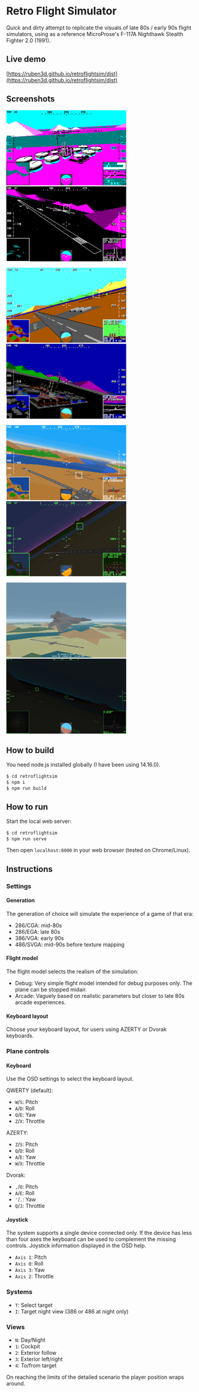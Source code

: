 # Retro Flight Simulator

Quick and dirty attempt to replicate the visuals of late 80s / early 90s flight simulators, using as a reference MicroProse's F-117A Nighthawk Stealth Fighter 2.0 (1991).

## Live demo

[https://ruben3d.github.io/retroflightsim/dist](https://ruben3d.github.io/retroflightsim/dist)

## Screenshots

[<img src="doc/cga-day.png" width="320" height="200" />](doc/cga-day.png)
[<img src="doc/cga-night.png" width="320" height="200" />](doc/cga-night.png)

[<img src="doc/ega-day.png" width="320" height="200" />](doc/ega-day.png)
[<img src="doc/ega-night.png" width="320" height="200" />](doc/ega-night.png)

[<img src="doc/vga-day.png" width="320" height="200" />](doc/vga-day.png)
[<img src="doc/vga-night.png" width="320" height="200" />](doc/vga-night.png)

[<img src="doc/svga-day.png" width="320" height="200" />](doc/svga-day.png)
[<img src="doc/svga-night.png" width="320" height="200" />](doc/svga-night.png)

## How to build

You need node.js installed globally (I have been using 14.16.0).

```
$ cd retroflightsim
$ npm i
$ npm run build
```

## How to run

Start the local web server:

```
$ cd retroflightsim
$ npm run serve
```
Then open `localhost:8000` in your web browser (tested on Chrome/Linux).

## Instructions

### Settings

#### Generation

The generation of choice will simulate the experience of a game of that era:
* 286/CGA: mid-80s
* 286/EGA: late 80s
* 386/VGA: early 90s
* 486/SVGA: mid-90s before texture mapping 

#### Flight model

The flight model selects the realism of the simulation:
* Debug: Very simple flight model intended for debug purposes only. The plane can be stopped midair.
* Arcade: Vaguely based on realistic parameters but closer to late 80s arcade experiences.

#### Keyboard layout

Choose your keyboard layout, for users using AZERTY or Dvorak keyboards.

### Plane controls

#### Keyboard

Use the OSD settings to select the keyboard layout.

QWERTY (default):
* `W`/`S`: Pitch
* `A`/`D`: Roll
* `Q`/`E`: Yaw
* `Z`/`X`: Throttle

AZERTY:
* `Z`/`S`: Pitch
* `Q`/`D`: Roll
* `A`/`E`: Yaw
* `W`/`X`: Throttle

Dvorak:
* `,`/`O`: Pitch
* `A`/`E`: Roll
* `'`/`.`: Yaw
* `Q`/`J`: Throttle

#### Joystick

The system supports a single device connected only. If the device has less than four axes the keyboard can be used to complement the missing controls. Joystick information displayed in the OSD help.

* `Axis 1`: Pitch
* `Axis 0`: Roll
* `Axis 3`: Yaw
* `Axis 2`: Throttle

### Systems
* `T`: Select target
* `I`: Target night view (386 or 486 at night only)

### Views
* `N`: Day/Night
* `1`: Cockpit
* `2`: Exterior follow
* `3`: Exterior left/right
* `4`: To/from target

On reaching the limits of the detailed scenario the player position wraps around.
